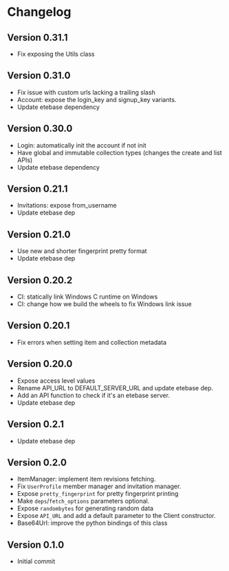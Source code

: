 # Changelog

## Version 0.31.1
* Fix exposing the Utils class

## Version 0.31.0
* Fix issue with custom urls lacking a trailing slash
* Account: expose the login_key and signup_key variants.
* Update etebase dependency

## Version 0.30.0
* Login: automatically init the account if not init
* Have global and immutable collection types (changes the create and list APIs)
* Update etebase dependency

## Version 0.21.1
* Invitations: expose from_username
* Update etebase dep

## Version 0.21.0
* Use new and shorter fingerprint pretty format
* Update etebase dep

## Version 0.20.2
* CI: statically link Windows C runtime on Windows
* CI: change how we build the wheels to fix Windows link issue

## Version 0.20.1
* Fix errors when setting item and collection metadata

## Version 0.20.0
* Expose access level values
* Rename API_URL to DEFAULT_SERVER_URL and update etebase dep.
* Add an API function to check if it's an etebase server.
* Update etebase dep

## Version 0.2.1
* Update etebase dep

## Version 0.2.0
* ItemManager: implement item revisions fetching.
* Fix `UserProfile` member manager and invitation manager.
* Expose `pretty_fingerprint` for pretty fingerprint printing
* Make `deps`/`fetch_options` parameters optional.
* Expose `randombytes` for generating random data
* Expose `API_URL` and add a default parameter to the Client constructor.
* Base64Url: improve the python bindings of this class

## Version 0.1.0
* Initial commit
